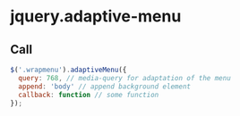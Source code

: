 # jquery.adaptive-menu

## Call

```javascript
$('.wrapmenu').adaptiveMenu({
  query: 768, // media-query for adaptation of the menu
  append: 'body' // append background element
  callback: function // some function
});
```
